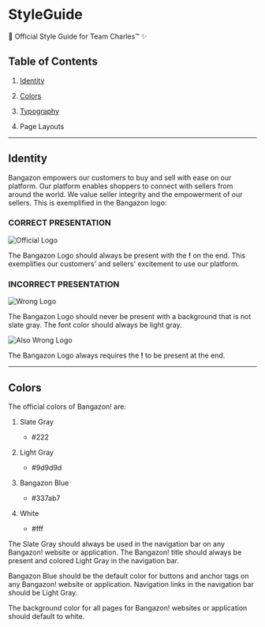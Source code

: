 # StyleGuide
🎨 Official Style Guide for Team Charles™ ✨

## Table of Contents

1. [Identity](https://github.com/TeamCharles/StyleGuide/blob/master/README.md#identity)

1. [Colors](https://github.com/TeamCharles/StyleGuide/blob/master/README.md#colors)

1. [Typography](https://github.com/TeamCharles/StyleGuide/blob/master/README.md#typography)

1. Page Layouts

---

## Identity

Bangazon empowers our customers to buy and sell with ease on our platform.
Our platform enables shoppers to connect with sellers from around the world.
We value seller integrity and the empowerment of our sellers. This is exemplified in the Bangazon logo:

### CORRECT PRESENTATION

![Official Logo](https://i.imgur.com/ZZPJhCC.png)

The Bangazon Logo should always be present with the **!** on the end. This exemplifies our customers' and sellers' excitement to use our platform.

### INCORRECT PRESENTATION

![Wrong Logo](https://i.imgur.com/SJvm8rp.png)

The Bangazon Logo should never be present with a background that is not slate gray. The font color should always be light gray.

![Also Wrong Logo](https://i.imgur.com/ZQHx7p7.png)

The Bangazon Logo always requires the **!** to be present at the end.

---

## Colors

The official colors of Bangazon! are:

1. Slate Gray 
    * #222
    
1. Light Gray
    * #9d9d9d
    
1. Bangazon Blue
    * #337ab7
    
1. White
    * #fff
    
The Slate Gray should always be used in the navigation bar on any Bangazon! website or application. The Bangazon! title should always be present and colored Light Gray in the navigation bar.

Bangazon Blue should be the default color for buttons and anchor tags on any Bangazon! website or application. Navigation links in the navigation bar should be Light Gray.

The background color for all pages for Bangazon! websites or application should default to white.


